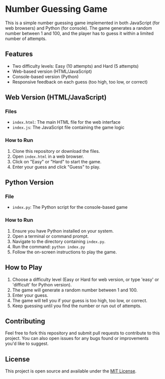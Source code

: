 # Number Guessing Game

This is a simple number guessing game implemented in both JavaScript (for web browsers) and Python (for console). The game generates a random number between 1 and 100, and the player has to guess it within a limited number of attempts.

## Features

- Two difficulty levels: Easy (10 attempts) and Hard (5 attempts)
- Web-based version (HTML/JavaScript)
- Console-based version (Python)
- Responsive feedback on each guess (too high, too low, or correct)

## Web Version (HTML/JavaScript)

### Files
- `index.html`: The main HTML file for the web interface
- `index.js`: The JavaScript file containing the game logic

### How to Run
1. Clone this repository or download the files.
2. Open `index.html` in a web browser.
3. Click on "Easy" or "Hard" to start the game.
4. Enter your guess and click "Guess" to play.

## Python Version

### File
- `index.py`: The Python script for the console-based game

### How to Run
1. Ensure you have Python installed on your system.
2. Open a terminal or command prompt.
3. Navigate to the directory containing `index.py`.
4. Run the command: `python index.py`
5. Follow the on-screen instructions to play the game.

## How to Play

1. Choose a difficulty level (Easy or Hard for web version, or type 'easy' or 'difficult' for Python version).
2. The game will generate a random number between 1 and 100.
3. Enter your guess.
4. The game will tell you if your guess is too high, too low, or correct.
5. Keep guessing until you find the number or run out of attempts.

## Contributing

Feel free to fork this repository and submit pull requests to contribute to this project. You can also open issues for any bugs found or improvements you'd like to suggest.

## License

This project is open source and available under the [MIT License](LICENSE).
